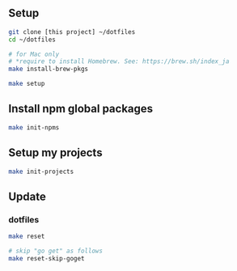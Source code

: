 ## Setup

```sh
git clone [this project] ~/dotfiles
cd ~/dotfiles

# for Mac only
# *require to install Homebrew. See: https://brew.sh/index_ja
make install-brew-pkgs

make setup
```

## Install npm global packages

```sh
make init-npms
```

## Setup my projects

```sh
make init-projects
```

## Update

### dotfiles

```sh
make reset

# skip "go get" as follows
make reset-skip-goget
```
